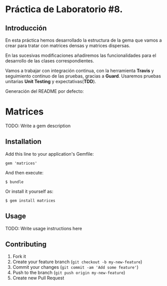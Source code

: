 Práctica de Laboratorio #8.
================

Introducción
------------

En esta práctica hemos desarrollado la estructura de la gema que vamos a crear para tratar con matrices densas y matrices dispersas.

En las sucesivas modificaciones añadiremos las funcionalidades para el desarrollo de las clases correspondientes. 

Vamos a trabajar con integración continua, con la herramienta **Travis** y seguimiento continuo de las pruebas, gracias a **Guard**. Usaremos pruebas unitarias **Unit Testing** y expectativas(**TDD**).


Generación del README por defecto:

# Matrices

TODO: Write a gem description

## Installation

Add this line to your application's Gemfile:

    gem 'matrices'

And then execute:

    $ bundle

Or install it yourself as:

    $ gem install matrices

## Usage

TODO: Write usage instructions here

## Contributing

1. Fork it
2. Create your feature branch (`git checkout -b my-new-feature`)
3. Commit your changes (`git commit -am 'Add some feature'`)
4. Push to the branch (`git push origin my-new-feature`)
5. Create new Pull Request
